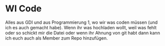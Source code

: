 # WI Code
Alles aus GDI und aus Programmierung 1, wo wir was coden müssen (und ich es auch gemacht habe).
Wenn ihr was hochladen wollt, weil was fehlt oder so schickt mir die Datei oder wenn ihr Ahnung von git habt dann kann ich euch auch als Member zum Repo hinzufügen.
